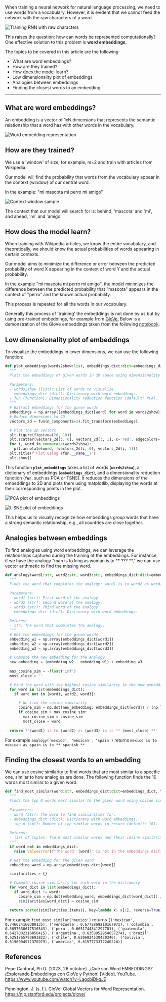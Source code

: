 When training a neural network for natural language processing, we need to use words from a vocabulary. However, it is evident that we cannot feed the network with the raw characters of a word. 

![Training RNN with raw characters](../assets/word-embeddings/train-rnn-with-raw.png)

This raises the question: how can words be represented computationally? One effective solution to this problem is **word embeddings.**

The topics to be covered in this article are the following:
- What are word embeddings?
- How are they trained?
- How does the model learn?
- Low dimensionality plot of embeddings
- Analogies between embeddings
- Finding the closest words to an embedding

---

## What are word embeddings?

An embedding is a vector of 1xN dimensions that represents the semantic relationship that a word has with other words in the vocabulary.

![Word embedding representation](../assets/word-embeddings/what-is-word-embedding.png)

## How are they trained?

We use a 'window' of size, for example, m=2 and train with articles from Wikipedia.

Our model will find the probability that words from the vocabulary appear in the context (window) of our central word.

In the example: "mi mascota mi perro mi amigo"

![Context window sample](../assets/word-embeddings/window-sample.png)

The context that our model will search for is: behind, 'mascota' and 'mi', and ahead, 'mi' and 'amigo'.

## How does the model learn?

When training with Wikipedia articles, we know the entire vocabulary, and theoretically, we should know the actual probabilities of words appearing in certain contexts.

Our model aims to minimize the difference or error between the predicted probability of word X appearing in the context of word Y and the actual probability.

In the example "mi mascota mi perro mi amigo", the model minimizes the difference between the predicted probability that "mascota" appears in the context of "perro" and the known actual probability.

This process is repeated for all the words in our vocabulary.

Generally this process of 'training' the embeddings is not done by us but by using pre-trained embeddings, for example from [GloVe.](https://nlp.stanford.edu/projects/glove/) Below is a demonstration of the GloVe embeddings taken from the following [notebook](../notebooks/data_exploration/glove-word-embeddings.ipynb).

## Low dimensionality plot of embeddings

To visualize the embeddings in lower dimensions, we can use the following function:

```python
def plot_embeddings(words2show:list, embeddings_dict:dict=embeddings_dict, fun=PCA):
  """
  Plots the embeddings of given words in 2D space using dimensionality reduction.
  
  Parameters:
  - words2show (list): List of words to visualize.
  - embeddings_dict (dict): Dictionary with word embeddings.
  - fun (function): Dimensionality reduction function (default: PCA).
  """
  # Extract embeddings for the given words
  embeddings = np.array([embeddings_dict[word] for word in words2show])
  # Reduce dimensions to 2D
  vectors_2d = fun(n_components=2).fit_transform(embeddings)

  # Plot the 2D vectors
  plt.figure(figsize=(20, 10))
  plt.scatter(vectors_2d[:, 0], vectors_2d[:, 1], c='red', edgecolors='r')
  for i, word in enumerate(words2show):
    plt.annotate(word, (vectors_2d[i, 0], vectors_2d[i, 1]))
  plt.title(f'Plot using {fun.__name__}')
  plt.show()
```

This function **`plot_embeddings`** takes a list of words (**`words2show`**), a dictionary of embeddings (**`embeddings_dict`**), and a dimensionality reduction function (**`fun`**, such as PCA or TSNE). It reduces the dimensions of the embeddings to 2D and plots them using matplotlib, displaying the words at their corresponding points in the plot.

![PCA plot of embeddings](../assets/word-embeddings/plot-with-pca.png)

![t-SNE plot of embeddings](../assets/word-embeddings/plot-with-tsne.png)

This helps us to visually recognize how embeddings group words that have a strong semantic relationship, e.g., all countries are close together.

## Analogies between embeddings

To find analogies using word embeddings, we can leverage the relationships captured during the training of the embeddings. For instance, if we have the analogy "man is to king as woman is to ** ??? **," we can use vector arithmetic to find the missing word.

```python
def analogy(word1:str, word2:str, word3:str, embeddings_dict:dict=embeddings_dict):
  """
  Finds the word that completes the analogy: word1 is to word2 as word3 is to ???
  
  Parameters:
  - word1 (str): First word of the analogy.
  - word2 (str): Second word of the analogy.
  - word3 (str): Third word of the analogy.
  - embeddings_dict (dict): Dictionary with word embeddings.
  
  Returns:
  - str: The word that completes the analogy.
  """
  # Get the embeddings for the given words
  embedding_w1 = np.array(embeddings_dict[word1])
  embedding_w2 = np.array(embeddings_dict[word2])
  embedding_w3 = np.array(embeddings_dict[word3])

  # Compute the new embedding for the analogy
  new_embedding = (embedding_w2 - embedding_w1) + embedding_w3
  
  max_cosine_sim = -float('inf')
  most_close = ''

  # Find the word with the highest cosine similarity to the new embedding
  for word in list(embeddings_dict):
    if word not in [word1, word2, word3]:

      # We find the cosine similarity
      cosine_sim = np.dot(new_embedding, embeddings_dict[word]) / (np.linalg.norm(new_embedding) * np.linalg.norm(embeddings_dict[word]))
      if cosine_sim > max_cosine_sim:
        max_cosine_sim = cosine_sim
        most_close = word
    
  return f'{word1} is to {word2} as {word3} is to ** {most_close} **'
```

For example `analogy('mexico', 'mexican', 'spain')` returns `mexico is to mexican as spain is to ** spanish **`

## Finding the closest words to an embedding

We can use cosine similarity to find words that are most similar to a specific one, similar to how analogies are done. The following function finds the 10 words most similar to a given word:

```python
def find_most_similar(word:str, embeddings_dict:dict=embeddings_dict, top_n:int=10):
  """
  Finds the top N words most similar to the given word using cosine similarity.
  
  Parameters:
  - word (str): The word to find similarities for.
  - embeddings_dict (dict): Dictionary with word embeddings.
  - top_n (int): Number of top similar words to return (default: 10).
  
  Returns:
  - list of tuples: Top N most similar words and their cosine similarity scores.
  """
  if word not in embeddings_dict:
    raise ValueError(f"The word '{word}' is not in the embeddings dictionary.")

  # Get the embedding for the given word
  embedding_word = np.array(embeddings_dict[word])

  similarities = {}

  # Compute cosine similarity for each word in the dictionary
  for word_dict in list(embeddings_dict):
    if word_dict != word:
      cosine_sim = np.dot(embedding_word, embeddings_dict[word_dict]) / (np.linalg.norm(embedding_word) * np.linalg.norm(embeddings_dict[word_dict]))
      similarities[word_dict] = cosine_sim

  return sorted(similarities.items(), key=lambda x: x[1], reverse=True)[:top_n]
```

For example `find_most_similar('mexico')` returns `[('mexican', 0.746624160389135),
 ('venezuela', 0.6772869210167971),
 ('colombia', 0.6657630617516543),
 ('peru', 0.6651744341297781),
 ('guatemala', 0.6427802316050415),
 ('argentina', 0.6350952954657274),
 ('brazil', 0.6251765793693822),
 ('chile', 0.6206824530420346),
 ('bolivia', 0.6196904971378979),
 ('america', 0.6157773372240224)]`

## References

Pepe Cantoral, Ph.D. (2023, 26 octubre). ¿Qué son Word EMBEDDINGS? ¡Explorando Embeddings con GloVe y Python! [Vídeo]. YouTube. https://www.youtube.com/watch?v=LagcbjDkqJE

Pennington, J. (s. f.). GloVe: Global Vectors for Word Representation. https://nlp.stanford.edu/projects/glove/